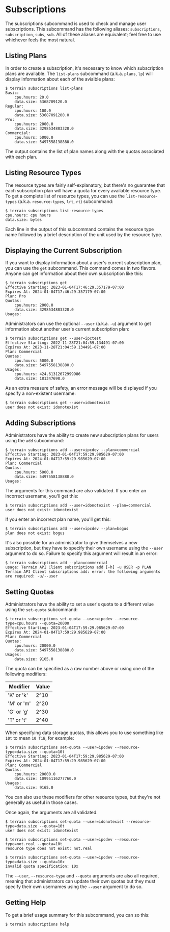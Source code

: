 # Subscriptions

The subscriptions subcommand is used to check and manage user subscriptions. This subcommand has the following aliases:
`subscriptions`, `subscription`, `subs`, `sub`. All of these aliases are equivalent; feel free to use whichever feels
the most natural.

## Listing Plans

In order to create a subscription, it's necessary to know which subscription plans are available. The `list-plans`
subcommand (a.k.a. `plans`, `lp`) will display information about each of the avialble plans:

```
$ terrain subscriptions list-plans
Basic:
    cpu.hours: 20.0
    data.size: 5368709120.0
Regular:
    cpu.hours: 100.0
    data.size: 53687091200.0
Pro:
    cpu.hours: 2000.0
    data.size: 3298534883328.0
Commercial:
    cpu.hours: 5000.0
    data.size: 5497558138880.0
```

The output contains the list of plan names along with the quotas associated with each plan.

## Listing Resource Types

The resource types are fairly self-explanatory, but there's no guarantee that each subscription plan will have a quota
for every available resource type. To get a complete list of resource types, you can use the `list-resource-types`
(a.k.a. `resource-types`, `lrt`, `rt`) subcommand:

```
$ terrain subscriptions list-resource-types
cpu.hours: cpu hours
data.size: bytes
```

Each line in the output of this subcommand contains the resource type name followed by a brief description of the unit
used by the resource type.

## Displaying the Current Subscription

If you want to display information about a user's current subscription plan, you can use the `get` subcommand. This
command comes in two flavors. Anyone can get information about their own subscription like this:

```
$ terrain subscriptions get
Effective Starting: 2023-01-04T17:46:29.357179-07:00
Expires At: 2024-01-04T17:46:29.357179-07:00
Plan: Pro
Quotas:
    cpu.hours: 2000.0
    data.size: 3298534883328.0
Usages:
```

Administrators can use the optional `--user` (a.k.a. `-u`) argument to get information about another user's current
subscription plan:

```
$ terrain subscriptions get --user=ipctest
Effective Starting: 2022-11-28T21:04:59.134491-07:00
Expires At: 2023-11-28T21:04:59.134491-07:00
Plan: Commercial
Quotas:
    cpu.hours: 5000.0
    data.size: 5497558138880.0
Usages:
    cpu.hours: 424.61312672999986
    data.size: 181347698.0
```

As an extra measure of safety, an error message will be displayed if you specify a non-existent username:

```
$ terrain subscriptions get --user=idonotexist
user does not exist: idonotexist
```

## Adding Subscriptions

Administrators have the ability to create new subscription plans for users using the `add` subcommand:

```
$ terrain subscriptions add --user=ipcdev --plan=commercial
Effective Starting: 2023-01-04T17:59:29.985629-07:00
Expires At: 2024-01-04T17:59:29.985629-07:00
Plan: Commercial
Quotas:
    cpu.hours: 5000.0
    data.size: 5497558138880.0
Usages:
```

The arguments for this command are also validated. If you enter an incorrect username, you'll get this:

```
$ terrain subscriptions add --user=idonotexist --plan=commercial
user does not exist: idonotexist
```

If you enter an incorrect plan name, you'll get this:

```
$ terrain subscriptions add --user=ipcdev --plan=bogus
plan does not exist: bogus
```

It's also possible for an administrator to give themselves a new subscription, but they have to specify their own
username using the `--user` argument to do so. Failure to specify this argument will result in an error:

```
$ terrain subscriptions add --plan=commercial
usage: Terrain API Client subscriptions add [-h] -u USER -p PLAN
Terrain API Client subscriptions add: error: the following arguments are required: -u/--user
```

## Setting Quotas

Administrators have the ability to set a user's quota to a different value using the `set-quota` subcommand:

```
$ terrain subscriptions set-quota --user=ipcdev --resource-type=cpu.hours --quota=20000
Effective Starting: 2023-01-04T17:59:29.985629-07:00
Expires At: 2024-01-04T17:59:29.985629-07:00
Plan: Commercial
Quotas:
    cpu.hours: 20000.0
    data.size: 5497558138880.0
Usages:
    data.size: 9165.0
```

The quota can be specified as a raw number above or using one of the following modifiers:

| Modifier     | Value      |
| ------------ | ---------- |
| 'K' or 'k'   | 2^10       |
| 'M' or 'm'   | 2^20       |
| 'G' or 'g'   | 2^30       |
| 'T' or 't'   | 2^40       |

When specifying data storage quotas, this allows you to use something like `10t` to mean `10 TiB`, for example:

```
$ terrain subscriptions set-quota --user=ipcdev --resource-type=data.size --quota=10t
Effective Starting: 2023-01-04T17:59:29.985629-07:00
Expires At: 2024-01-04T17:59:29.985629-07:00
Plan: Commercial
Quotas:
    cpu.hours: 20000.0
    data.size: 10995116277760.0
Usages:
    data.size: 9165.0
```

You can also use these modifiers for other resource types, but they're not generally as useful in those cases.

Once again, the arguments are all validated:

```
$ terrain subscriptions set-quota --user=idonotexist --resource-type=data.size --quota=10t
user does not exist: idonotexist

$ terrain subscriptions set-quota --user=ipcdev --resource-type=not.real --quota=10t
resource type does not exist: not.real

$ terrain subscriptions set-quota --user=ipcdev --resource-type=data.size --quota=10x
invalid quota specification: 10x
```

The `--user`, `--resource-type` and `--quota` arguments are also all required, meaning that administrators can update
their own quotas but they must specify their own usernames using the `--user` argument to do so.

## Getting Help

To get a brief usage summary for this subcommand, you can so this:

```
$ terrain subscriptions help
```
